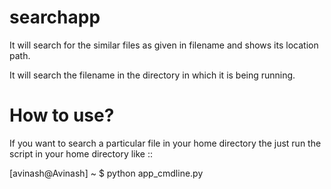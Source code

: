 searchapp
=========

It will search for the similar files as given in filename and shows its location path.

It will search the filename in the directory in which it is being running.

How to use?
===========

If you want to search a particular file in your home directory the just run the script in your home directory like
::

[avinash@Avinash] ~ $ python app_cmdline.py

